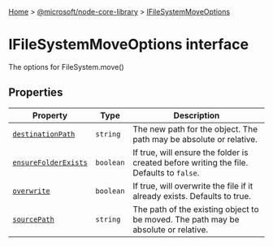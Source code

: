 [Home](./index) &gt; [@microsoft/node-core-library](./node-core-library.md) &gt; [IFileSystemMoveOptions](./node-core-library.ifilesystemmoveoptions.md)

# IFileSystemMoveOptions interface

The options for FileSystem.move()

## Properties

|  Property | Type | Description |
|  --- | --- | --- |
|  [`destinationPath`](./node-core-library.ifilesystemmoveoptions.destinationpath.md) | `string` | The new path for the object. The path may be absolute or relative. |
|  [`ensureFolderExists`](./node-core-library.ifilesystemmoveoptions.ensurefolderexists.md) | `boolean` | If true, will ensure the folder is created before writing the file. Defaults to `false`<!-- -->. |
|  [`overwrite`](./node-core-library.ifilesystemmoveoptions.overwrite.md) | `boolean` | If true, will overwrite the file if it already exists. Defaults to true. |
|  [`sourcePath`](./node-core-library.ifilesystemmoveoptions.sourcepath.md) | `string` | The path of the existing object to be moved. The path may be absolute or relative. |

